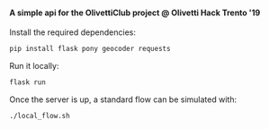 #### A simple api for the OlivettiClub project @ Olivetti Hack Trento '19

Install the required dependencies:

```bash
pip install flask pony geocoder requests
```

Run it locally:

```bash
flask run
```

Once the server is up, a standard flow can be simulated with:

```bash
./local_flow.sh
```
